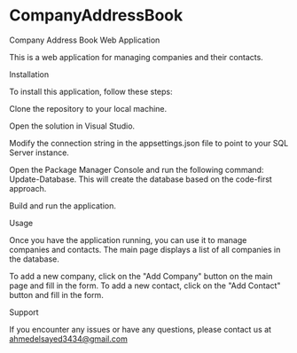 # CompanyAddressBook

Company Address Book Web Application

This is a web application for managing companies and their contacts.

Installation

To install this application, follow these steps:

Clone the repository to your local machine.

Open the solution in Visual Studio.

Modify the connection string in the appsettings.json file to point to your SQL Server instance.

Open the Package Manager Console and run the following command: Update-Database. This will create the database based on the code-first approach.

Build and run the application.


Usage

Once you have the application running, you can use it to manage companies and contacts. The main page displays a list of all companies in the database.

To add a new company, click on the "Add Company" button on the main page and fill in the form. To add a new contact, click on the "Add Contact" button and fill in the form.


Support

If you encounter any issues or have any questions, please contact us at ahmedelsayed3434@gmail.com

